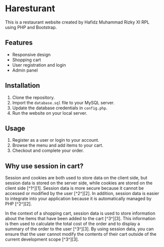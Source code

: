 # Haresturant

This is a restaurant website created by Hafidz Muhammad Rizky XI RPL using PHP and Bootstrap.

## Features

- Responsive design
- Shopping cart
- User registration and login
- Admin panel

## Installation

1. Clone the repository.
2. Import the `database.sql` file to your MySQL server.
3. Update the database credentials in `config.php`.
4. Run the website on your local server.

## Usage

1. Register as a user or login to your account.
2. Browse the menu and add items to your cart.
3. Checkout and complete your order.

## Why use session in cart?

Session and cookies are both used to store data on the client side, but session data is stored on the server side, while cookies are stored on the client side [^1^][1]. Session data is more secure because it cannot be accessed or modified by the user [^2^][2]. In addition, session data is easier to integrate into your application because it is automatically managed by PHP [^2^][2]. 

In the context of a shopping cart, session data is used to store information about the items that have been added to the cart [^3^][3]. This information is then used to calculate the total cost of the order and to display a summary of the order to the user [^3^][3]. By using session data, you can ensure that the user cannot modify the contents of their cart outside of the current development scope [^3^][3].

